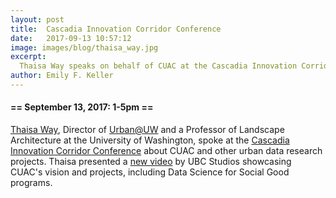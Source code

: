 ```yaml
---
layout: post
title:  Cascadia Innovation Corridor Conference
date:   2017-09-13 10:57:12
image: images/blog/thaisa_way.jpg
excerpt:
  Thaisa Way speaks on behalf of CUAC at the Cascadia Innovation Corridor Conference
author: Emily F. Keller
---
```


#### == September 13, 2017: 1-5pm ==

[Thaisa Way](http://larch.be.washington.edu/people/thaisa-way/), Director of [Urban@UW](http://urban.uw.edu/) and a Professor of Landscape Architecture at the University of Washington, spoke at the [Cascadia Innovation Corridor Conference](https://www.seattlechamber.com/home/events/events-detail/2017/09/12/default-calendar/cascadia-innovation-corridor-conference) about CUAC and other urban data research projects. Thaisa presented a [new video](https://www.youtube.com/watch?time_continue=1&v=RWGm4q0bq6I) by UBC Studios showcasing CUAC's vision and projects, including Data Science for Social Good programs.